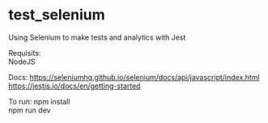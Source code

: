 # test_selenium
Using Selenium to make tests and analytics with Jest

Requisits:<br/>
NodeJS

Docs:
https://seleniumhq.github.io/selenium/docs/api/javascript/index.html<br/>
https://jestjs.io/docs/en/getting-started<br/>

To run:
npm install<br/>
npm run dev<br/>

